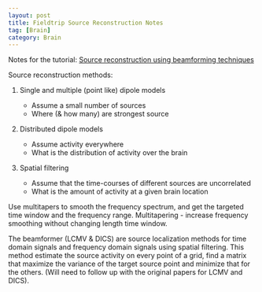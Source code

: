 ```yaml
---
layout: post
title: Fieldtrip Source Reconstruction Notes
tag: [Brain]
category: Brain
---
```


Notes for the tutorial: [Source reconstruction using beamforming techniques](https://www.youtube.com/watch?v=pE0WAKd_Ve4)

Source reconstruction methods:

1. Single and multiple (point like) dipole models
	- Assume a small number of sources
	- Where (& how many) are strongest source

2. Distributed dipole models
	- Assume activity everywhere
	- What is the distribution of activity over the brain

3. Spatial filtering
	- Assume that the time-courses of different sources are uncorrelated
	- What is the amount of activity at a given brain location

Use multitapers to smooth the frequency spectrum, and get the targeted time window and the frequency range. Multitapering - increase frequency smoothing without changing length time window.

The beamformer (LCMV & DICS) are source localization methods for time domain signals and frequency domain signals using spatial filtering. This method estimate the source activity on every point of a grid, find a matrix that maximize the variance of the target source point and minimize that for the others. (Will need to follow up with the original papers for LCMV and DICS).



<!--stackedit_data:
eyJoaXN0b3J5IjpbMjA0NTQwNjQ0NywyNzU2Njc5NTgsLTU1Mz
M4OTYsLTE1NTAzMTQ0NDJdfQ==
-->